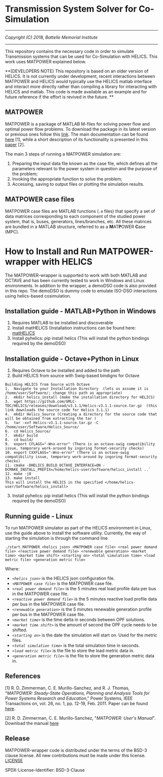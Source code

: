 
# Transmission System Solver for Co-Simulation #

****************************************
*Copyright (C) 2018, Battelle Memorial Institute*

****************************************

This repository contains the necessary code in order to simulate Transmission systems that can be used for Co-Simulation with HELICS. This work uses MATPOWER explained below.


**\[DEVELOPERS NOTE\} This repository is based on an older version of HELICS.  It is not currently under development, recent interactions between MATPOWER and HELICS would typically use the HELICS matlab interface and interact more directly rather than compiling a library for interacting with HELICS and matlab.  This code is made available as an example and for future reference if the effort is revived in the future. **


## MATPOWER ##

MATPOWER is a package of MATLAB M-files for solving power flow and optimal power flow problems. To download the package in its latest version or previous ones follow this [link][link2MATPOWER]. The main documentation can be found [here][link2MATPOWERMan] \[1\], while a short description of its functionality is presented in this [paper][link2MATPOWERpaper] \[2\].

The main 3 steps of running a MATPOWER simulation are:
<ol>
  <li>Preparing the input data file known as the case file, which defines all the parameters relevant to the power system in question and the purpose of the problem;</li>
  <li>Invoking the appropriate function to solve the problem;</li>
  <li>Accessing, saving to output files or plotting the simulation results.</li>
</ol>

## MATPOWER case files ##

MATPOWER case files are MATLAB functions (``.m`` files) that specify a set of data matrices corresponding to each component of the studied power system, that is, buses, generators, lines/branches, etc. All these matrices are bundled in a MATLAB structure, referred to as a **M**AT**P**OWER **C**ase (MPC).


# How to Install and Run MATPOWER-wrapper with HELICS #

The MATPOWER-wrapper is supported to work with both MATLAB and OCTAVE and has been currently tested to work in Windows and Linux environments. 
In addition to the wrapper, a demoDSO code is also provided in this repo. The demoDSO is dummy code to emulate ISO-DSO interactions using helics-based cosimulation. 


## Installation guide - MATLAB+Python in Windows ##

     
  1. Requires MATLAB to be installed and discoverable  
  2. Install matHELICS (Installation instructions can be found here: [matHELICS](https://github.com/GMLC-TDC/matHELICS)
  3. Install pyhelics: pip install helics (This will install the python bindings required by the demoDSO)



## Installation guide - Octave+Python in Linux ##

  1. Requires Octave to be installed and added to the path 
  2. Build HELICS from source with Swig-based bindigns for Octave
  
    Building HELICS from Source with Octave 
    1.  Navigate to your Installation Directory  (lets us assume it is /home/user/Software/; change this path as appropriate)
    2.  mkdir helics_install (make the installation directory for HELICS)
    3.  wget https://github.com/GMLC-TDC/HELICS/releases/download/v3.1.1/Helics-v3.1.1-source.tar.gz  (this link downloads the source code for Helics 3.1.1)
    4.  mkdir Helics_Source (Creating a directory for the source code that will be obtained from extracting the tar )
    5.  tar -xvf Helics-v3.1.1-source.tar.gz -C /home/user/Software/Helics_Source/
    6.  cd Helics_Source/
    7.  mkdir build
    8.  cd build/
    9.  export CFLAGS="-Wno-error" (There is an octave-swig compatibility issue, temporary work-around by ingoring format-security checks)
    10. export CXXFLAGS="-Wno-error" (There is an octave-swig compatibility issue, temporary work-around by ingoring format-security checks)
    11. cmake -DHELICS_BUILD_OCTAVE_INTERFACE=ON -DCMAKE_INSTALL_PREFIX=/home/helics-user/Software/helics_install ..`
    12. make -j8
    13. make install
    This will install the HELICS in the specified </home/helics-user/Software/helics_install>
 
  3. Install pyhelics: pip install helics (This will install the python bindings required by the demoDSO)
  
 



## Running guide - Linux ##

To run MATPOWER simulator as part of the HELICS environment in Linux, use the guide above to install the software utility. Currently, the way of starting the simulation is through the command line

```
./start_MATPOWER <helics json> <MATPOWER case file> <real power demand file> <reactive power demand file> <renewable generation> <market time> <market time shift> <starting on> <total simulation time> <load metric file> <generation metric file>
```

Where:

* *`<helics json>`* is the HELICS json configuration file.
* *`<MATPOWER case file>`* is the MATPOWER case file.
* *`<real power demand file>`* is the 5 minutes real load profile data per bus in the MATPOWER case file.
* *`<reactive power demand file>`* is the 5 minutes reactive load profile data per bus in the MATPOWER case file.
* *`<renewable generation>`* is the 5 minutes renewable generation profile per bus in the MATPOWER case file.
* *`<market time>`* is the time delta in seconds between OPF solutions.
* *`<market time shift>`* is the amount of second the OPF cycle needs to be shifted.
* *`<starting on>`* is the date the simulation will start on. Used for the metric files.
* *`<total simulation time>`* is the total simulation time in seconds.
* *`<load metric file>`*  is the file to store the load metric data in.
* *`<generation metric file>`* is the file to store the generation metric data in.

## References ##

\[1\] R. D. Zimmerman, C. E. Murillo-Sanchez, and R. J. Thomas, "*MATPOWER: Steady-State Operations, Planning and Analysis Tools for Power Systems Research and Education*," Power Systems, IEEE Transactions on, vol. 26, no. 1, pp. 12-19, Feb. 2011. Paper can be found [here][link2MATPOWERpaper].

\[2\] R. D. Zimmerman, C. E. Murillo-Sanchez, "*MATPOWER: User's Manual*". Download the manual [here][link2MATPOWERman]

[link2MATPOWER]: http://www.pserc.cornell.edu/matpower/ "MATPOWER site"
[link2MATPOWERMan]: http://www.pserc.cornell.edu/matpower/MATPOWER-manual.pdf "MATPOWER manual"
[link2MATPOWERpaper]: http://www.pserc.cornell.edu/matpower/MATPOWER-paper.pdf "MATPOWER paper"
[linkMCR]: https://www.mathworks.com/products/compiler/mcr.html
[linkHELICS]: https://helics.readthedocs.io/en/latest/installation/index.html


## Release
MATPOWER-wrapper code is distributed under the terms of the BSD-3 clause license. All new
contributions must be made under this license. [LICENSE](LICENSE)

SPDX-License-Identifier: BSD-3-Clause
